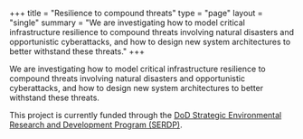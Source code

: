 +++
title = "Resilience to compound threats"
type = "page"
layout = "single"
summary = "We are investigating how to model critical infrastructure resilience to compound threats involving natural disasters and opportunistic cyberattacks, and how to design new system architectures to better withstand these threats."
+++

We are investigating how to model critical infrastructure resilience to
compound threats involving natural disasters and opportunistic cyberattacks,
and how to design new system architectures to better withstand these threats.

This project is currently funded through the [DoD Strategic Environmental
Research and Development Program (SERDP)](https://www.serdp-estcp.org/).
